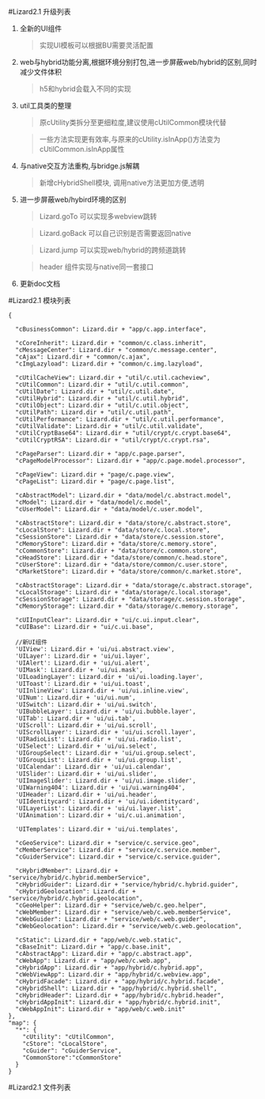 #Lizard2.1 升级列表


1.  全新的UI组件
    >实现UI模板可以根据BU需要灵活配置
2. web与hybrid功能分离,根据环境分别打包,进一步屏蔽web/hybrid的区别,同时减少文件体积
    >h5和hybrid会载入不同的实现
3. util工具类的整理
    >原cUtility类拆分至更细粒度,建议使用cUtilCommon模块代替
    
    >一些方法实现更有效率,与原来的cUtility.isInApp()方法变为cUtilCommon.isInApp属性
4. 与native交互方法重构,与bridge.js解耦
    >新增cHybridShell模块, 调用native方法更加方便,透明
5. 进一步屏蔽web/hybird环境的区别
    >Lizard.goTo 可以实现多webview跳转
    
    >Lizard.goBack 可以自己识别是否需要返回native
    
    >Lizard.jump 可以实现web/hybrid的跨频道跳转
    
    >header 组件实现与native同一套接口
6. 更新doc文档


#Lizard2.1 模块列表


    {
      
      "cBusinessCommon": Lizard.dir + "app/c.app.interface",
      
      "cCoreInherit": Lizard.dir + "common/c.class.inherit",
      "cMessageCenter": Lizard.dir + "common/c.message.center",
      "cAjax": Lizard.dir + "common/c.ajax",
      "cImgLazyload": Lizard.dir + "common/c.img.lazyload",

      "cUtilCacheView": Lizard.dir + "util/c.util.cacheview",
      "cUtilCommon": Lizard.dir + "util/c.util.common",
      "cUtilDate": Lizard.dir + "util/c.util.date",
      "cUtilHybrid": Lizard.dir + "util/c.util.hybrid",
      "cUtilObject": Lizard.dir + "util/c.util.object",
      "cUtilPath": Lizard.dir + "util/c.util.path",
      "cUtilPerformance": Lizard.dir + "util/c.util.performance",
      "cUtilValidate": Lizard.dir + "util/c.util.validate",
      "cUtilCryptBase64": Lizard.dir + "util/crypt/c.crypt.base64",
      "cUtilCryptRSA": Lizard.dir + "util/crypt/c.crypt.rsa",

      "cPageParser": Lizard.dir + "app/c.page.parser",
      "cPageModelProcessor": Lizard.dir + "app/c.page.model.processor",

      "cPageView": Lizard.dir + "page/c.page.view",
      "cPageList": Lizard.dir + "page/c.page.list",

      "cAbstractModel": Lizard.dir + "data/model/c.abstract.model",
      "cModel": Lizard.dir + "data/model/c.model",
      "cUserModel": Lizard.dir + "data/model/c.user.model",

      "cAbstractStore": Lizard.dir + "data/store/c.abstract.store",
      "cLocalStore": Lizard.dir + "data/store/c.local.store",
      "cSessionStore": Lizard.dir + "data/store/c.session.store",
      "cMemoryStore": Lizard.dir + "data/store/c.memory.store",
      "cCommonStore": Lizard.dir + "data/store/c.common.store",
      "cHeadStore": Lizard.dir + "data/store/common/c.head.store",
      "cUserStore": Lizard.dir + "data/store/common/c.user.store",
      "cMarketStore": Lizard.dir + "data/store/common/c.market.store",

      "cAbstractStorage": Lizard.dir + "data/storage/c.abstract.storage",
      "cLocalStorage": Lizard.dir + "data/storage/c.local.storage",
      "cSessionStorage": Lizard.dir + "data/storage/c.session.storage",
      "cMemoryStorage": Lizard.dir + "data/storage/c.memory.storage",

      "cUIInputClear": Lizard.dir + "ui/c.ui.input.clear",
      "cUIBase": Lizard.dir + "ui/c.ui.base",

      //新UI组件
      'UIView': Lizard.dir + 'ui/ui.abstract.view',
      'UILayer': Lizard.dir + 'ui/ui.layer',
      'UIAlert': Lizard.dir + 'ui/ui.alert',
      'UIMask': Lizard.dir + 'ui/ui.mask',
      'UILoadingLayer': Lizard.dir + 'ui/ui.loading.layer',
      'UIToast': Lizard.dir + 'ui/ui.toast',
      'UIInlineView': Lizard.dir + 'ui/ui.inline.view',
      'UINum': Lizard.dir + 'ui/ui.num',
      'UISwitch': Lizard.dir + 'ui/ui.switch',
      'UIBubbleLayer': Lizard.dir + 'ui/ui.bubble.layer',
      'UITab': Lizard.dir + 'ui/ui.tab',
      'UIScroll': Lizard.dir + 'ui/ui.scroll',
      'UIScrollLayer': Lizard.dir + 'ui/ui.scroll.layer',
      'UIRadioList': Lizard.dir + 'ui/ui.radio.list',
      'UISelect': Lizard.dir + 'ui/ui.select',
      'UIGroupSelect': Lizard.dir + 'ui/ui.group.select',
      'UIGroupList': Lizard.dir + 'ui/ui.group.list',
      'UICalendar': Lizard.dir + 'ui/ui.calendar',
      'UISlider': Lizard.dir + 'ui/ui.slider',
      'UIImageSlider': Lizard.dir + 'ui/ui.image.slider',
      'UIWarning404': Lizard.dir + 'ui/ui.warning404',
      'UIHeader': Lizard.dir + 'ui/ui.header',
      'UIIdentitycard': Lizard.dir + 'ui/ui.identitycard',
      'UILayerList': Lizard.dir + 'ui/ui.layer.list',
      'UIAnimation': Lizard.dir + 'ui/c.ui.animation',

      'UITemplates': Lizard.dir + 'ui/ui.templates',

      "cGeoService": Lizard.dir + "service/c.service.geo",
      "cMemberService": Lizard.dir + "service/c.service.member",
      "cGuiderService": Lizard.dir + "service/c.service.guider",

      "cHybridMember": Lizard.dir + "service/hybrid/c.hybrid.memberService",
      "cHybridGuider": Lizard.dir + "service/hybrid/c.hybrid.guider",
      "cHybridGeolocation": Lizard.dir + "service/hybrid/c.hybrid.geolocation",
      "cGeoHelper": Lizard.dir + "service/web/c.geo.helper",
      "cWebMember": Lizard.dir + "service/web/c.web.memberService",
      "cWebGuider": Lizard.dir + "service/web/c.web.guider",
      "cWebGeolocation": Lizard.dir + "service/web/c.web.geolocation",

      "cStatic": Lizard.dir + "app/web/c.web.static",
      "cBaseInit": Lizard.dir + "app/c.base.init",
      "cAbstractApp": Lizard.dir + "app/c.abstract.app",
      "cWebApp": Lizard.dir + "app/web/c.web.app",
      "cHybridApp": Lizard.dir + "app/hybrid/c.hybrid.app",
      "cWebViewApp": Lizard.dir + "app/hybrid/c.webview.app",
      "cHybridFacade": Lizard.dir + "app/hybrid/c.hybrid.facade",
      "cHybridShell": Lizard.dir + "app/hybrid/c.hybrid.shell",
      "cHybridHeader": Lizard.dir + "app/hybrid/c.hybrid.header",
      "cHybridAppInit": Lizard.dir + "app/hybrid/c.hybrid.init",
      "cWebAppInit": Lizard.dir + "app/web/c.web.init"
    },
    "map": {
      "*": {
        "cUtility": "cUtilCommon",
        "cStore": "cLocalStore",
        "cGuider": "cGuiderService",
        "CommonStore":"cCommonStore"
      }
    }

#Lizard2.1 文件列表